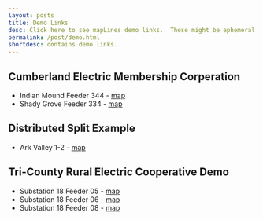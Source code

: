 ```yaml
---
layout: posts
title: Demo Links
desc: Click here to see mapLines demo links.  These might be ephemeral and change often.
permalink: /post/demo.html
shortdesc: contains demo links.
---
```


Cumberland Electric Membership Corperation
------------------------------------------
* Indian Mound Feeder 344 - [map](/coop/cemc/sim_f344.html)
* Shady Grove Feeder 334 - [map](/coop/cemc/ssg_f334.html)

Distributed Split Example
-------------------------
* Ark Valley 1-2 - [map](/coop/demo/demo_split_s1_f2.html)


Tri-County Rural Electric Cooperative Demo
-------------------------
* Substation 18 Feeder 05 - [map](/coop/demo/trico_s18_f05.html)
* Substation 18 Feeder 06 - [map](/coop/demo/trico_s18_f06.html)
* Substation 18 Feeder 08 - [map](/coop/demo/trico_s18_f08.html)


